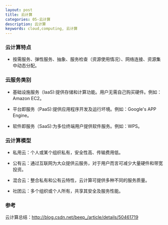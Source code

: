 ```yaml
---
layout: post
title: 云计算
categories: 05-云计算
description: 云计算
keywords: cloud,computing, 云计算
---
```



### 云计算特点

* 按需服务、弹性服务、抽象、服务检查（资源使用情况）、网络连接、资源集中动态分配。


### 云服务类别

* 基础设施服务（IaaS):提供存储和计算功能。用户无需自己购买硬件。例如：Amazon EC2。

* 平台即服务（PaaS):提供应用程序开发及运行坏境。例如：Google's APP Engine。

* 软件即服务（SaaS):为多位终端用户提供软件服务。例如：WPS。

### 云计算模型

* 私用云：个人或某个组织私有，安全性高、传输费用低。

* 公有云：通过互联网为大众提供云服务，对于用户而言可减少大量硬件和带宽投资。

* 混合云：整合私有和公有云特性，云计算可提供多种不同的服务质量。

* 社团云：多个组织或个人所有，共享其安全及服务性能。

### 参考


云计算总结：<http://blog.csdn.net/beep_/article/details/50461719>
